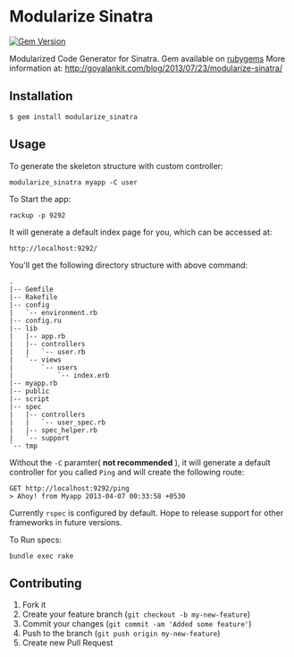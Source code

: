 # Modularize Sinatra

[![Gem Version](https://badge.fury.io/rb/modularize_sinatra.png)](http://badge.fury.io/rb/modularize_sinatra)

Modularized Code Generator for Sinatra. Gem available on [rubygems](https://rubygems.org/gems/modularize_sinatra)
More information at: http://goyalankit.com/blog/2013/07/23/modularize-sinatra/

## Installation

    $ gem install modularize_sinatra

## Usage

To generate the skeleton structure with custom controller:

    modularize_sinatra myapp -C user

To Start the app:
    
    rackup -p 9292

It will generate a default index page for you, which can be accessed at:
    
    http://localhost:9292/

You'll get the following directory structure with above command:

    .
    |-- Gemfile
    |-- Rakefile
    |-- config
    |   `-- environment.rb
    |-- config.ru
    |-- lib
    |   |-- app.rb
    |   |-- controllers
    |   |   `-- user.rb
    |   `-- views
    |       `-- users
    |           `-- index.erb
    |-- myapp.rb
    |-- public
    |-- script
    |-- spec
    |   |-- controllers
    |   |   `-- user_spec.rb
    |   |-- spec_helper.rb
    |   `-- support
    `-- tmp

Without the `-C` paramter( **not recommended** ), it will generate a default controller for you called `Ping` and will create the following route:

    GET http://localhost:9292/ping
    > Ahoy! from Myapp 2013-04-07 00:33:58 +0530

Currently `rspec` is configured by default. Hope to release support for other frameworks in future versions.

To Run specs:

    bundle exec rake 
    
## Contributing

1. Fork it
2. Create your feature branch (`git checkout -b my-new-feature`)
3. Commit your changes (`git commit -am 'Added some feature'`)
4. Push to the branch (`git push origin my-new-feature`)
5. Create new Pull Request

